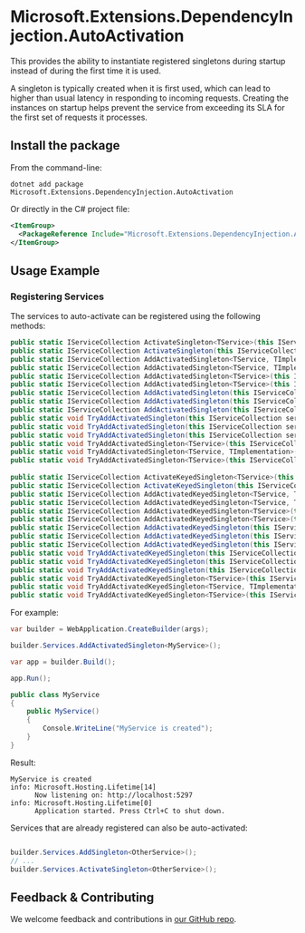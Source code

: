 # Microsoft.Extensions.DependencyInjection.AutoActivation

This provides the ability to instantiate registered singletons during startup instead of during the first time it is used.

A singleton is typically created when it is first used, which can lead to higher than usual latency in responding to incoming requests. Creating the instances on startup helps prevent the service from exceeding its SLA for the first set of requests it processes.

## Install the package

From the command-line:

```console
dotnet add package Microsoft.Extensions.DependencyInjection.AutoActivation
```

Or directly in the C# project file:

```xml
<ItemGroup>
  <PackageReference Include="Microsoft.Extensions.DependencyInjection.AutoActivation" Version="[CURRENTVERSION]" />
</ItemGroup>
```

## Usage Example

### Registering Services

The services to auto-activate can be registered using the following methods:

```csharp
public static IServiceCollection ActivateSingleton<TService>(this IServiceCollection services)
public static IServiceCollection ActivateSingleton(this IServiceCollection services, Type serviceType)
public static IServiceCollection AddActivatedSingleton<TService, TImplementation>(this IServiceCollection services, Func<IServiceProvider, TImplementation> implementationFactory)
public static IServiceCollection AddActivatedSingleton<TService, TImplementation>(this IServiceCollection services)
public static IServiceCollection AddActivatedSingleton<TService>(this IServiceCollection services, Func<IServiceProvider, TService> implementationFactory)
public static IServiceCollection AddActivatedSingleton<TService>(this IServiceCollection services)
public static IServiceCollection AddActivatedSingleton(this IServiceCollection services, Type serviceType)
public static IServiceCollection AddActivatedSingleton(this IServiceCollection services, Type serviceType, Func<IServiceProvider, object> implementationFactory)
public static IServiceCollection AddActivatedSingleton(this IServiceCollection services, Type serviceType, Type implementationType)
public static void TryAddActivatedSingleton(this IServiceCollection services, Type serviceType)
public static void TryAddActivatedSingleton(this IServiceCollection services, Type serviceType, Type implementationType)
public static void TryAddActivatedSingleton(this IServiceCollection services, Type serviceType, Func<IServiceProvider, object> implementationFactory)
public static void TryAddActivatedSingleton<TService>(this IServiceCollection services)
public static void TryAddActivatedSingleton<TService, TImplementation>(this IServiceCollection services)
public static void TryAddActivatedSingleton<TService>(this IServiceCollection services, Func<IServiceProvider, TService> implementationFactory)
 
public static IServiceCollection ActivateKeyedSingleton<TService>(this IServiceCollection services, object? serviceKey)
public static IServiceCollection ActivateKeyedSingleton(this IServiceCollection services, Type serviceType, object? serviceKey)
public static IServiceCollection AddActivatedKeyedSingleton<TService, TImplementation>(this IServiceCollection services, object? serviceKey, Func<IServiceProvider, object?, TImplementation> implementationFactory)
public static IServiceCollection AddActivatedKeyedSingleton<TService, TImplementation>(this IServiceCollection services, object? serviceKey)
public static IServiceCollection AddActivatedKeyedSingleton<TService>(this IServiceCollection services, object? serviceKey, Func<IServiceProvider, object?, TService> implementationFactory)
public static IServiceCollection AddActivatedKeyedSingleton<TService>(this IServiceCollection services, object? serviceKey)
public static IServiceCollection AddActivatedKeyedSingleton(this IServiceCollection services, Type serviceType, object? serviceKey)
public static IServiceCollection AddActivatedKeyedSingleton(this IServiceCollection services, Type serviceType, object? serviceKey, Func<IServiceProvider, object?, object> implementationFactory)
public static IServiceCollection AddActivatedKeyedSingleton(this IServiceCollection services, Type serviceType, object? serviceKey, Type implementationType)
public static void TryAddActivatedKeyedSingleton(this IServiceCollection services, Type serviceType, object? serviceKey)
public static void TryAddActivatedKeyedSingleton(this IServiceCollection services, Type serviceType, object? serviceKey, Type implementationType)
public static void TryAddActivatedKeyedSingleton(this IServiceCollection services, Type serviceType, object? serviceKey, Func<IServiceProvider, object?, object> implementationFactory)
public static void TryAddActivatedKeyedSingleton<TService>(this IServiceCollection services, object? serviceKey)
public static void TryAddActivatedKeyedSingleton<TService, TImplementation>(this IServiceCollection services, object? serviceKey)
public static void TryAddActivatedKeyedSingleton<TService>(this IServiceCollection services, object? serviceKey, Func<IServiceProvider, object?, TService> implementationFactory)
```

For example:

```csharp
var builder = WebApplication.CreateBuilder(args);

builder.Services.AddActivatedSingleton<MyService>();

var app = builder.Build();

app.Run();

public class MyService
{
    public MyService()
    {
        Console.WriteLine("MyService is created");
    }
}
```

Result:

```
MyService is created
info: Microsoft.Hosting.Lifetime[14]
      Now listening on: http://localhost:5297
info: Microsoft.Hosting.Lifetime[0]
      Application started. Press Ctrl+C to shut down.
```

Services that are already registered can also be auto-activated:

```csharp

builder.Services.AddSingleton<OtherService>();
// ...
builder.Services.ActivateSingleton<OtherService>();
```

## Feedback & Contributing

We welcome feedback and contributions in [our GitHub repo](https://github.com/dotnet/extensions).
